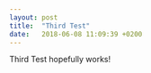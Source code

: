 ```yaml
---
layout: post
title:  "Third Test"
date:   2018-06-08 11:09:39 +0200
---
```

Third Test hopefully works!
